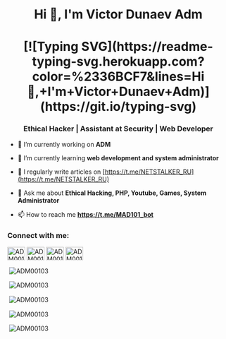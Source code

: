 <h1 align="center">Hi 👋, I'm Victor Dunaev Adm</h1>

<h1 align="center"> [![Typing SVG](https://readme-typing-svg.herokuapp.com?color=%2336BCF7&lines=Hi 👋,+I'm+Victor+Dunaev+Adm)](https://git.io/typing-svg) </h1>

<h3 align="center">Ethical Hacker | Assistant at Security | Web Developer </h3>

- 🔭 I’m currently working on **ADM**

- 🌱 I’m currently learning **web development and system administrator**

- 📝 I regularly write articles on [https://t.me/NETSTALKER_RU](https://t.me/NETSTALKER_RU)

- 💬 Ask me about **Ethical Hacking, PHP, Youtube, Games, System Administrator**

- 📫 How to reach me **https://t.me/MAD101_bot**

<h3 align="left">Connect with me:</h3>
<p align="left">
<a href="https://t.me/NETSTALKER_RU" target="blank"><img align="center" src="https://raw.githubusercontent.com/rahuldkjain/github-profile-readme-generator/master/src/images/icons/Social/twitter.svg" alt="ADM00103" height="30" width="40" /></a>
<a href="https://t.me/NETSTALKER_RU" target="blank"><img align="center" src="https://raw.githubusercontent.com/rahuldkjain/github-profile-readme-generator/master/src/images/icons/Social/linked-in-alt.svg" alt="ADM00103" height="30" width="40" /></a>
<a href="https://t.me/NETSTALKER_RU" target="blank"><img align="center" src="https://raw.githubusercontent.com/rahuldkjain/github-profile-readme-generator/master/src/images/icons/Social/instagram.svg" alt="ADM00103" height="30" width="40" /></a>
<a href="https://www.youtube.com/c/ADM00103" target="blank"><img align="center" src="https://raw.githubusercontent.com/rahuldkjain/github-profile-readme-generator/master/src/images/icons/Social/youtube.svg" alt="ADM00103" height="30" width="40" /></a>
</p>


<p>&nbsp;<img align="center" src="https://github-readme-stats.vercel.app/api?username=ADM00103" alt="ADM00103" /></p>

<p>&nbsp;<img align="center" src="https://github-profile-summary-cards.vercel.app/api/cards/profile-details?username=ADM00103&theme=vue" alt="ADM00103" /></p>

<p>&nbsp;<img align="center" src="https://github-profile-trophy.vercel.app/?username=ADM00103" alt="ADM00103" /></p>

<p>&nbsp;<img align="center" src="https://activity-graph.herokuapp.com/graph?username=ADM00103&theme=dracula" alt="ADM00103" /></p>

<p>&nbsp;<img align="center" src="https://github-profile-summary-cards.vercel.app/api/cards/productive-time?username=adm00103&theme=github_dark" alt="ADM00103" /></p>





